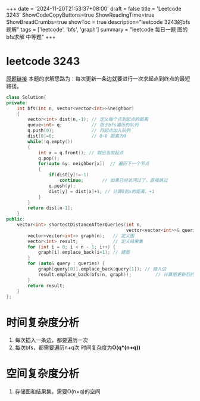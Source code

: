 +++
date = '2024-11-20T21:53:37+08:00'
draft = false
title = 'Leetcode 3243'
ShowCodeCopyButtons=true
ShowReadingTime=true
ShowBreadCrumbs=true
showToc = true
description="leetcode 3243的bfs题解" 
tags = ['leetcode', 'bfs', 'graph']
summary = "leetcode 每日一题 图的bfs求解 中等题"
+++

# leetcode 3243

[原题链接](https://leetcode.cn/problems/shortest-distance-after-road-addition-queries-i/description/)
本题的求解思路为：每次更新一条边就要进行一次求起点到终点的最短路径。
```C++
class Solution{
private:
    int bfs(int n, vector<vector<int>>&neighbor)
    {
        vector<int> dist(n,-1); // 定义每个点到起点的距离
        queue<int> q;           // 用于bfs遍历的队列
        q.push(0);              // 将起点加入队列
        dist[0]=0;              // 0~0 距离为0
        while(!q.empty())
        {
            int x = q.front(); // 取出当前起点
            q.pop();
            for(auto &y: neighbor[x])  // 遍历下一个节点
            {
                if(dist[y]!=-1)
                    continue;       // 如果已经访问过了，直接跳过
                q.push(y);
                dist[y] = dist[x]+1; // 计算0到x的距离，+1
            }
        }
        return dist[n-1];
    }
public:
    vector<int> shortestDistanceAfterQueries(int n,
                                             vector<vector<int>>& queries) {
        vector<vector<int>> graph(n);   // 定义图
        vector<int> result;             // 定义结果集
        for (int i = 0; i < n - 1; i++) {
            graph[i].emplace_back(i+1); // 建图
        }
        for (auto& query : queries) {
            graph[query[0]].emplace_back(query[1]); // 插入边
            result.emplace_back(bfs(n, graph));         // 计算图更新后的结果
        }
        return result;
    }
};
```
# 时间复杂度分析
1. 每次插入一条边，都要遍历一次
2. 每次bfs，都需要遍历n+q次
时间复杂度为**O(q*(n+q))**
# 空间复杂度分析
1. 存储图和结果集，需要O(n+q)的空间